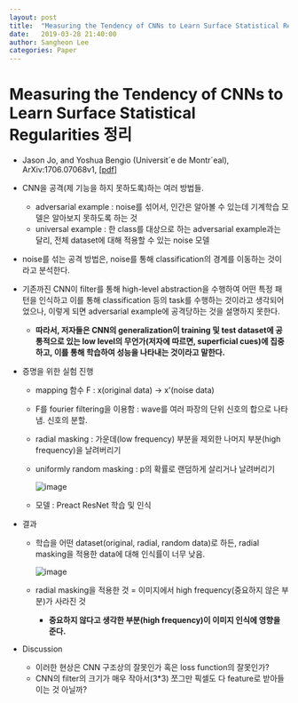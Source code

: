 ```yaml
---
layout: post
title:  "Measuring the Tendency of CNNs to Learn Surface Statistical Regularities 정리"
date:   2019-03-28 21:40:00
author: Sangheon Lee
categories: Paper
---
```


# Measuring the Tendency of CNNs to Learn Surface Statistical Regularities 정리
 - Jason Jo, and Yoshua Bengio (Universit´e de Montr´eal), ArXiv:1706.07068v1, [[pdf]](https://arxiv.org/pdf/1711.11561.pdf)

 - CNN을 공격(제 기능을 하지 못하도록)하는 여러 방법들.
   - adversarial example : noise를 섞어서, 인간은 알아볼 수 있는데 기계학습 모델은 알아보지 못하도록 하는 것
   - universal example : 한 class를 대상으로 하는 adversarial example과는 달리, 전체 dataset에 대해 적용할 수 있는 noise 모델

 - noise를 섞는 공격 방법은, noise를 통해 classification의 경계를 이동하는 것이라고 분석한다.

 - 기존까진 CNN이 filter를 통해 high-level abstraction을 수행하여 어떤 특정 패턴을 인식하고 이를 통해 classification 등의 task를 수행하는 것이라고 생각되어었으나, 이렇게 되면 adversarial example에 공격당하는 것을 설명하지 못한다.
   - **따라서, 저자들은 CNN의 generalization이 training 및 test dataset에 공통적으로 있는 low level의 무언가(저자에 따르면, superficial cues)에 집중하고, 이를 통해 학습하여 성능을 나타내는 것이라고 말한다.**

 - 증명을 위한 실험 진행
   - mapping 함수 F : x(original data) -> x'(noise data)
   - F를 fourier filtering을 이용함 : wave를 여러 파장의 단위 신호의 합으로 나타냄. 신호의 분할.
   - radial masking : 가운데(low frequency) 부분을 제외한 나머지 부분(high frequency)을 날려버리기
   - uniformly random masking : p의 확률로 랜덤하게 살리거나 날려버리기

     ![image](https://user-images.githubusercontent.com/26705935/41142287-18d01068-6b30-11e8-8543-d293310a58fa.png)

   - 모델 : Preact ResNet 학습 및 인식

 - 결과
   - 학습을 어떤 dataset(original, radial, random data)로 하든, radial masking을 적용한 data에 대해 인식률이 너무 낮음.

     ![image](https://user-images.githubusercontent.com/26705935/41142258-0145ab6a-6b30-11e8-957f-6e3aebd943bf.png)

   - radial masking을 적용한 것 = 이미지에서 high frequency(중요하지 않은 부분)가 사라진 것
     - **중요하지 않다고 생각한 부분(high frequency)이 이미지 인식에 영향을 준다.**

 - Discussion
   - 이러한 현상은 CNN 구조상의 잘못인가 혹은 loss function의 잘못인가?
   - CNN의 filter의 크기가 매우 작아서(3*3) 쪼그만 픽셀도 다 feature로 받아들이는 것 아닐까?
